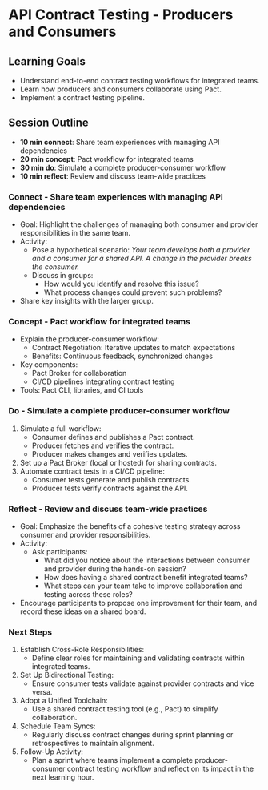 # API Contract Testing - Producers and Consumers

## Learning Goals
- Understand end-to-end contract testing workflows for integrated teams.
- Learn how producers and consumers collaborate using Pact.
- Implement a contract testing pipeline.

## Session Outline
  - **10 min connect**: Share team experiences with managing API dependencies
  - **20 min concept**: Pact workflow for integrated teams
  - **30 min do**: Simulate a complete producer-consumer workflow
  - **10 min reflect**: Review and discuss team-wide practices

### Connect - Share team experiences with managing API dependencies
- Goal: Highlight the challenges of managing both consumer and provider responsibilities in the same team.
- Activity:
    - Pose a hypothetical scenario: _Your team develops both a provider and a consumer for a shared API. A change in the provider breaks the consumer._
    - Discuss in groups:
        - How would you identify and resolve this issue?
        - What process changes could prevent such problems?
- Share key insights with the larger group.

### Concept - Pact workflow for integrated teams
- Explain the producer-consumer workflow:
    - Contract Negotiation: Iterative updates to match expectations
    - Benefits: Continuous feedback, synchronized changes
- Key components:
    - Pact Broker for collaboration
    - CI/CD pipelines integrating contract testing
- Tools: Pact CLI, libraries, and CI tools

### Do - Simulate a complete producer-consumer workflow
1. Simulate a full workflow:
    - Consumer defines and publishes a Pact contract.
    - Producer fetches and verifies the contract.
    - Producer makes changes and verifies updates.
2. Set up a Pact Broker (local or hosted) for sharing contracts.
3. Automate contract tests in a CI/CD pipeline:
    - Consumer tests generate and publish contracts.
    - Producer tests verify contracts against the API.

### Reflect - Review and discuss team-wide practices
- Goal: Emphasize the benefits of a cohesive testing strategy across consumer and provider responsibilities.
- Activity:
    - Ask participants:
        - What did you notice about the interactions between consumer and provider during the hands-on session?
        - How does having a shared contract benefit integrated teams?
        - What steps can your team take to improve collaboration and testing across these roles?
- Encourage participants to propose one improvement for their team, and record these ideas on a shared board.


### Next Steps
1. Establish Cross-Role Responsibilities:
    - Define clear roles for maintaining and validating contracts within integrated teams.
2. Set Up Bidirectional Testing:
    - Ensure consumer tests validate against provider contracts and vice versa.
3. Adopt a Unified Toolchain:
    - Use a shared contract testing tool (e.g., Pact) to simplify collaboration.
4. Schedule Team Syncs:
    - Regularly discuss contract changes during sprint planning or retrospectives to maintain alignment.
5. Follow-Up Activity:
    - Plan a sprint where teams implement a complete producer-consumer contract testing workflow and reflect on its impact in the next learning hour.
